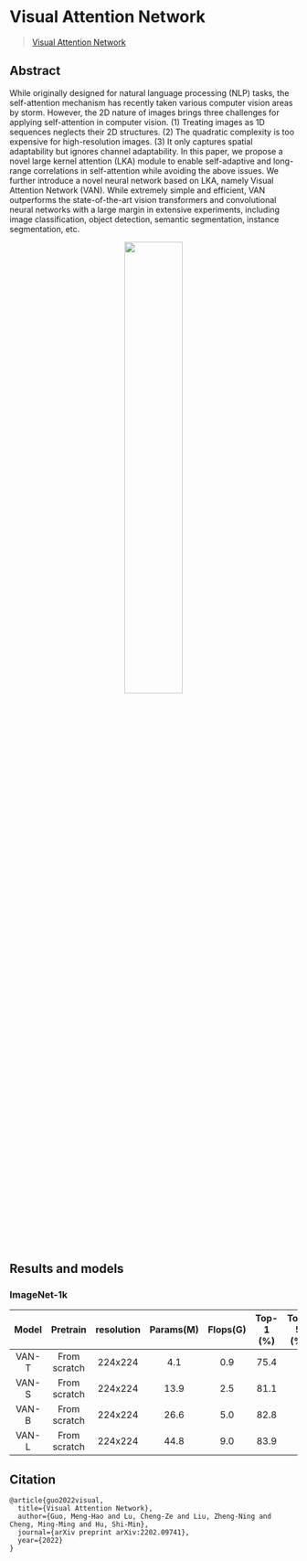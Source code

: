 # Visual Attention Network

> [Visual Attention Network](https://arxiv.org/pdf/2202.09741v2.pdf)
<!-- [ALGORITHM] -->

## Abstract

While originally designed for natural language processing (NLP) tasks, the self-attention mechanism has recently taken various computer vision areas by storm. However, the 2D nature of images brings three challenges for applying self-attention in computer vision. (1) Treating images as 1D sequences neglects their 2D structures. (2) The quadratic complexity is too expensive for high-resolution images. (3) It only captures spatial adaptability but ignores channel adaptability. In this paper, we propose a novel large kernel attention (LKA) module to enable self-adaptive and long-range correlations in self-attention while avoiding the above issues. We further introduce a novel neural network based on LKA, namely Visual Attention Network (VAN). While extremely simple and efficient, VAN outperforms the state-of-the-art vision transformers and convolutional neural networks with a large margin in extensive experiments, including image classification, object detection, semantic segmentation, instance segmentation, etc.

<div align=center>
<img src="https://user-images.githubusercontent.com/24734142/157409411-2f622ba7-553c-4702-91be-eba03f9ea04f.png" width="45%"/>
</div>


## Results and models

### ImageNet-1k

|   Model   |   Pretrain   | resolution  | Params(M) |  Flops(G) | Top-1 (%) | Top-5 (%) | Config | Download |
|:---------:|:------------:|:-----------:|:---------:|:---------:|:---------:|:---------:|:------:|:--------:|
|  VAN-T   | From scratch |   224x224   |   4.1   |    0.9   |   75.4   |      |  | |
|  VAN-S   | From scratch |   224x224   |   13.9   |    2.5   |   81.1   |      |  | |
|  VAN-B   | From scratch |   224x224   |   26.6   |   5.0   |   82.8   |      |  | |
|  VAN-L | From scratch |   224x224   |   44.8   |    9.0   |   83.9   |      |  | |

## Citation

```
@article{guo2022visual,
  title={Visual Attention Network},
  author={Guo, Meng-Hao and Lu, Cheng-Ze and Liu, Zheng-Ning and Cheng, Ming-Ming and Hu, Shi-Min},
  journal={arXiv preprint arXiv:2202.09741},
  year={2022}
}
```
